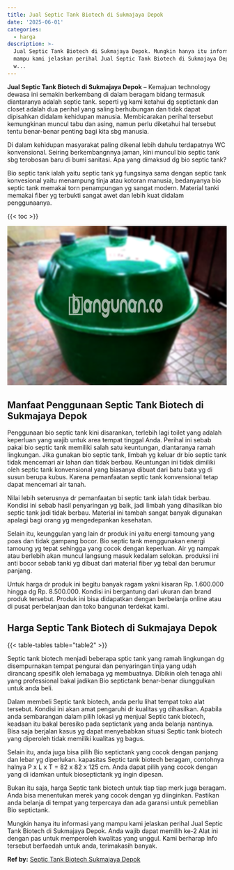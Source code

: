 ```yaml
---
title: Jual Septic Tank Biotech di Sukmajaya Depok
date: '2025-06-01'
categories:
  - harga
description: >-
  Jual Septic Tank Biotech di Sukmajaya Depok. Mungkin hanya itu informasi yang
  mampu kami jelaskan perihal Jual Septic Tank Biotech di Sukmajaya Depok. Anda
  w...
---
```


**Jual Septic Tank Biotech di Sukmajaya Depok** – Kemajuan technology dewasa ini semakin berkembang di dalam beragam bidang termasuk diantaranya adalah septic tank. seperti yg kami ketahui dg septictank dan closet adalah dua perihal yang saling berhubungan dan tidak dapat dipisahkan didalam kehidupan manusia. Membicarakan perihal tersebut kemungkinan muncul tabu dan asing, namun perlu diketahui hal tersebut tentu benar-benar penting bagi kita sbg manusia.

Di dalam kehidupan masyarakat paling dikenal lebih dahulu terdapatnya WC konvensional. Seiring berkembangnnya jaman, kini muncul bio septic tank sbg terobosan baru di bumi sanitasi. Apa yang dimaksud dg bio septic tank?

Bio septic tank ialah yaitu septic tank yg fungsinya sama dengan septic tank konvesional yaitu menampung tinja atau kotoran manusia, bedanyanya bio septic tank memakai torn penampungan yg sangat modern. Material tanki memakai fiber yg terbukti sangat awet dan lebih kuat didalam penggunaanya.

{{< toc >}}

![Jual Septic Tank Biotech di Sukmajaya Depok](/images/jual-bio-septictank-11.png)

## Manfaat Penggunaan Septic Tank Biotech di Sukmajaya Depok

Penggunaan bio septic tank kini disarankan, terlebih lagi toilet yang adalah keperluan yang wajib untuk area tempat tinggal Anda. Perihal ini sebab pakai bio septic tank memiliki salah satu keuntungan, diantaranya ramah lingkungan. Jika gunakan bio septic tank, limbah yg keluar dr bio septic tank tidak mencemari air lahan dan tidak berbau. Keuntungan ini tidak dimiliki oleh septic tank konvensional yang biasanya dibuat dari batu bata yg di susun berupa kubus. Karena pemanfaatan septic tank konvensional tetap dapat mencemari air tanah.

Nilai lebih seterusnya dr pemanfaatan bi septic tank ialah tidak berbau. Kondisi ini sebab hasil penyaringan yg baik, jadi limbah yang dihasilkan bio septic tank jadi tidak berbau. Material ini tambah sangat banyak digunakan apalagi bagi orang yg mengedepankan kesehatan.

Selain itu, keunggulan yang lain dr produk ini yaitu energi tamoung yang poas dan tidak gampang bocor. Bio septic tank menggunakan energi tamoung yg tepat sehingga yang cocok dengan keperluan. Air yg nampak atau berlebih akan muncul langsung masuk kedalam selokan. produksi ini anti bocor sebab tanki yg dibuat dari material fiber yg tebal dan berumur panjang.

Untuk harga dr produk ini begitu banyak ragam yakni kisaran Rp. 1.600.000 hingga dg Rp. 8.500.000. Kondisi ini bergantung dari ukuran dan brand produk tersebut. Produk ini bisa didapatkan dengan berbelanja online atau di pusat perbelanjaan dan toko bangunan terdekat kami.

## Harga Septic Tank Biotech di Sukmajaya Depok

{{< table-tables table="table2" >}}

Septic tank biotech menjadi beberapa sptic tank yang ramah lingkungan dg disempurnakan tempat pengurai dan penyaringan tinja yang udah dirancang spesifik oleh lemabaga yg membuatnya. Dibikin oleh tenaga ahli yang professional bakal jadikan Bio septictank benar-benar diunggulkan untuk anda beli.

Dalam membeli Septic tank biotech, anda perlu lihat tempat toko alat tersebut. Kondisi ini akan amat pengaruhi dr kualitas yg dihasilkan. Apabila anda sembarangan dalam pilih lokasi yg menjual Septic tank biotech, keadaan itu bakal beresiko pada septictank yang anda belanja nantinya. Bisa saja berjalan kasus yg dapat menyebabkan situasi Septic tank biotech yang diperoleh tidak memiliki kualitas yg bagus.

Selain itu, anda juga bisa pilih Bio septictank yang cocok dengan panjang dan lebar yg diperlukan. kapasitas Septic tank biotech beragam, contohnya halnya P x L x T = 82 x 82 x 125 cm. Anda dapat pilih yang cocok dengan yang di idamkan untuk bioseptictank yg ingin dipesan.

Bukan itu saja, harga Septic tank biotech untuk tiap tiap merk juga beragam. Anda bisa menentukan merek yang cocok dengan yg diinginkan. Pastikan anda belanja di tempat yang terpercaya dan ada garansi untuk pemeblian Bio septictank.

Mungkin hanya itu informasi yang mampu kami jelaskan perihal Jual Septic Tank Biotech di Sukmajaya Depok. Anda wajib dapat memilih ke-2 Alat ini dengan pas untuk memperoleh kwalitas yang unggul. Kami berharap Info tersebut berfaedah untuk anda, terimakasih banyak.

**Ref by:** [Septic Tank Biotech Sukmajaya Depok](https://id.wikipedia.org/wiki/Septic)
